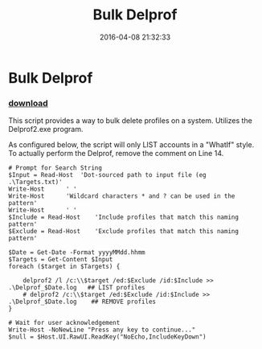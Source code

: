 ﻿---
pid:            6296
poster:         AlphaSun
title:          Bulk Delprof
date:           2016-04-08 21:32:33
format:         posh
parent:         0
parent:         0

---

# Bulk Delprof

### [download](6296.ps1)

This script provides a way to bulk delete profiles on a system. Utilizes the Delprof2.exe program.

As configured below, the script will only LIST accounts in a "WhatIf" style. To actually perform the Delprof, remove the comment on Line 14.

```posh
# Prompt for Search String
$Input = Read-Host	'Dot-sourced path to input file (eg .\Targets.txt)'
Write-Host		' '
Write-Host		'Wildcard characters * and ? can be used in the pattern'
Write-Host		' '
$Include = Read-Host	'Include profiles that match this naming pattern'
$Exclude = Read-Host	'Exclude profiles that match this naming pattern'

$Date = Get-Date -Format yyyyMMdd.hhmm
$Targets = Get-Content $Input
foreach ($target in $Targets) {

	delprof2 /l /c:\\$target /ed:$Exclude /id:$Include >> .\Delprof_$Date.log	## LIST profiles
	# delprof2 /c:\\$target /ed:$Exclude /id:$Include >> .\Delprof_$Date.log	## REMOVE profiles
}

# Wait for user acknowledgement
Write-Host -NoNewLine "Press any key to continue..."
$null = $Host.UI.RawUI.ReadKey("NoEcho,IncludeKeyDown")
```
